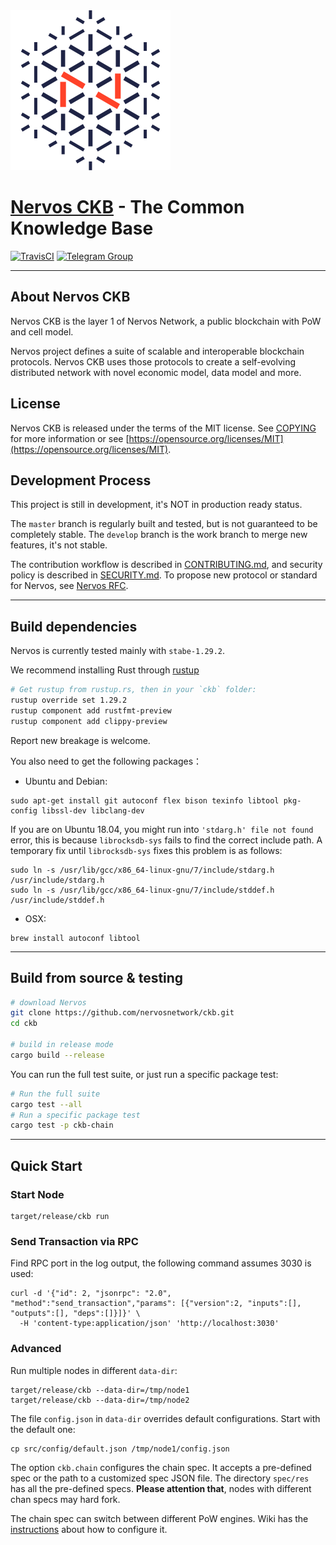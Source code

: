 <img src="https://raw.githubusercontent.com/poshboytl/tuchuang/master/nervos-logo-dark.png" width="256">

# [Nervos CKB](https://www.nervos.org/) - The Common Knowledge Base

[![TravisCI](https://travis-ci.com/nervosnetwork/ckb.svg?token=y9uR6ygmT3geQaMJ4jpJ&branch=develop)](https://travis-ci.com/nervosnetwork/ckb)
[![Telegram Group](https://cdn.rawgit.com/Patrolavia/telegram-badge/8fe3382b/chat.svg)](https://t.me/nervos_ckb_dev)

---

## About Nervos CKB

Nervos CKB is the layer 1 of Nervos Network, a public blockchain with PoW and cell model.

Nervos project defines a suite of scalable and interoperable blockchain protocols. Nervos CKB uses those protocols to create a self-evolving distributed network with novel economic model, data model and more.

## License

Nervos CKB is released under the terms of the MIT license. See [COPYING](COPYING) for more information or see [https://opensource.org/licenses/MIT](https://opensource.org/licenses/MIT).

## Development Process

This project is still in development, it's NOT in production ready status.

The `master` branch is regularly built and tested, but is not guaranteed to be completely stable. The `develop` branch is the work branch to merge new features, it's not stable.

The contribution workflow is described in [CONTRIBUTING.md](CONTRIBUTING.md), and security policy is described in [SECURITY.md](SECURITY.md). To propose new protocol or standard for Nervos, see [Nervos RFC](https://github.com/nervosnetwork/rfcs).

---

## Build dependencies

Nervos is currently tested mainly with `stabe-1.29.2`.

We recommend installing Rust through [rustup](https://www.rustup.rs/)

```bash
# Get rustup from rustup.rs, then in your `ckb` folder:
rustup override set 1.29.2
rustup component add rustfmt-preview
rustup component add clippy-preview
```

Report new breakage is welcome.

You also need to get the following packages：

* Ubuntu and Debian:

```shell
sudo apt-get install git autoconf flex bison texinfo libtool pkg-config libssl-dev libclang-dev
```

If you are on Ubuntu 18.04, you might run into `'stdarg.h' file not found` error, this is because `librocksdb-sys` fails to find the correct include path. A temporary fix until `librocksdb-sys` fixes this problem is as follows:

```shell
sudo ln -s /usr/lib/gcc/x86_64-linux-gnu/7/include/stdarg.h /usr/include/stdarg.h
sudo ln -s /usr/lib/gcc/x86_64-linux-gnu/7/include/stddef.h /usr/include/stddef.h
```


* OSX:

```shell
brew install autoconf libtool
```

---

## Build from source & testing

```bash
# download Nervos
git clone https://github.com/nervosnetwork/ckb.git
cd ckb

# build in release mode
cargo build --release
```

You can run the full test suite, or just run a specific package test:

```bash
# Run the full suite
cargo test --all
# Run a specific package test
cargo test -p ckb-chain
```

---

## Quick Start

### Start Node

```shell
target/release/ckb run
```

### Send Transaction via RPC

Find RPC port in the log output, the following command assumes 3030 is used:

```shell
curl -d '{"id": 2, "jsonrpc": "2.0", "method":"send_transaction","params": [{"version":2, "inputs":[], "outputs":[], "deps":[]}]}' \
  -H 'content-type:application/json' 'http://localhost:3030'
```

### Advanced

Run multiple nodes in different `data-dir`:

```shell
target/release/ckb --data-dir=/tmp/node1
target/release/ckb --data-dir=/tmp/node2
```

The file `config.json` in `data-dir` overrides default configurations. Start with the default one:

```shell
cp src/config/default.json /tmp/node1/config.json
```

The option `ckb.chain` configures the chain spec. It accepts a pre-defined spec or the path to a customized spec JSON file. The directory `spec/res` has all the pre-defined specs. **Please attention that**, nodes with different chan specs may hard fork.

The chain spec can switch between different PoW engines. Wiki has the [instructions](https://github.com/nervosnetwork/ckb/wiki/PoW-Engines) about how to configure it.
